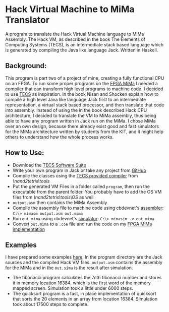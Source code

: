 

# Hack Virtual Machine to MiMa Translator
A program to translate the Hack Virtual Machine language to MiMa Assembly. The Hack VM, as described in the book The Elements of Computing Systems (TECS), is an intermediate stack based language which is generated by compiling the Java like language Jack. Written in Haskell.

## Background:
This program is part two of a project of mine, creating a fully functional CPU on an FPGA. To run some proper programs on the [FPGA MiMa](https://github.com/mkiesinger/mimaFPGA) I needed a compiler that can transform high level programs to machine code. I decided to use [TECS](https://www.nand2tetris.org/) as inspiration. In the book Nisan and Shocken explain how to compile a high level Java like language Jack first to an intermediate representation, a virtual stack based processor, and then translate that code into assembly. Instead of using the in the book described Hack CPU architecture, I decided to translate the VM to MiMa assembly, thus being able to have any program written in Jack run on the MiMa.
I chose MiMa over an own design, because there already exist good and fast simulators for the MiMa architecture written by students from the KIT, and it might help others to understand how the whole process works.

## How to Use:
- Download the [TECS Software Suite](https://www.nand2tetris.org/software)
- Write your own program in Jack or take any project from [GitHub](https://github.com/search?o=desc&q=nand2tetris&s=stars&type=Repositories)
- Compile the classes using the [TECS provided compiler](https://www.nand2tetris.org/software)  from *\nand2tetris\tools*
- Put the generated VM Files in a folder called `program`, then run the executable from the parent folder. You probably have to add the OS VM files from *\nand2tetris\tools\OS* as well
- `output.asm` then contains the MiMa Assembly
- Compile the assembly file to machine code using cbdevnet's [assembler](https://github.com/cbdevnet/mima):
`C:\> mimasm output.asm out.mima`
- Run `out.mima` using cbdevnet's [simulator](https://github.com/cbdevnet/mima):
`C:\> mimasim -v out.mima`
- Convert `out.mima` to a `.coe` file and run the code on my [FPGA MiMa implementation](https://github.com/mkiesinger/mimaFPGA)

## Examples
I have prepared some examples [here](https://github.com/mkiesinger/HackVM-to-MiMa/tree/master/examples).  In the program directory are the Jack sources and the compiled Hack VM files. `output.asm` contains the assembly for the MiMa and in the `out.simu` is the result after simulation.
- The fibonacci program calculates the 7nth fibonacci number and stores it in memory location 16384, which is the first word of the memory mapped screen. Simulation took a little under 6000 steps. 
- The quicksort program is a fast, in place implementation of quicksort that sorts the 20 elements in an array from location 16384. Simulation took about 17500 steps to complete.
